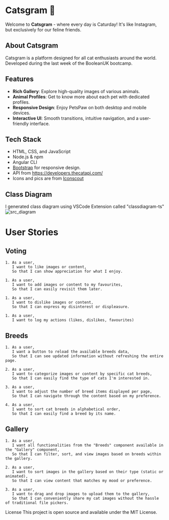 # Catsgram 🐾

Welcome to **Catsgram** - where every day is Caturday! It's like Instagram, but exclusively for our feline friends.

## About Catsgram

Catsgram is a platform designed for all cat enthusiasts around the world. 
Developed during the last week of the BooleanUK bootcamp.

## Features

- **Rich Gallery**: Explore high-quality images of various animals.
- **Animal Profiles**: Get to know more about each pet with dedicated profiles.
- **Responsive Design**: Enjoy PetsPaw on both desktop and mobile devices.
- **Interactive UI**: Smooth transitions, intuitive navigation, and a user-friendly interface.

## Tech Stack

- HTML, CSS, and JavaScript
- Node.js & npm
- Angular CLI
- [Bootstrap](https://getbootstrap.com/) for responsive design.
- API from https://developers.thecatapi.com/
- Icons and pics are from [Iconscout](https://iconscout.com/3ds)

## Class Diagram

I generated class diagram using VSCode Extension called "classdiagram-ts"
![src_diagram](https://github.com/hernetkinga/catsgram/assets/73906851/b51baa89-28d8-489b-be9c-0b16cb09d0ce)



# User Stories
## Voting

```
1. As a user,  
   I want to like images or content,  
   So that I can show appreciation for what I enjoy.
```

```
1. As a user,  
   I want to add images or content to my favourites,  
   So that I can easily revisit them later.
```

```
1. As a user,  
   I want to dislike images or content,  
   So that I can express my disinterest or displeasure.
```

```
1. As a user,
   I want to log my actions (likes, dislikes, favourites)
```

## Breeds
```
1. As a user,  
   I want a button to reload the available breeds data,  
   So that I can see updated information without refreshing the entire page.
```
```
2. As a user,  
   I want to categorize images or content by specific cat breeds,  
   So that I can easily find the type of cats I'm interested in.
```
```
3. As a user,  
   I want to adjust the number of breed items displayed per page,  
   So that I can navigate through the content based on my preference.
```
```
4. As a user,  
   I want to sort cat breeds in alphabetical order,  
   So that I can easily find a breed by its name.
```

## Gallery
```
1. As a user,  
   I want all functionalities from the "Breeds" component available in the "Gallery" component,  
   So that I can filter, sort, and view images based on breeds within the gallery.
```
```
2. As a user,  
   I want to sort images in the gallery based on their type (static or animated),  
   So that I can view content that matches my mood or preference.
```
```
3. As a user,  
   I want to drag and drop images to upload them to the gallery,  
   So that I can conveniently share my cat images without the hassle of traditional file pickers.
```

License
This project is open source and available under the MIT License.
